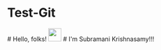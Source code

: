 # Test-Git
\# Hello, folks! <img src="https://raw.githubusercontent.com/Subramani/Subramani/master/wave.gif" width="30px">
\# I'm Subramani Krishnasamy!!!
